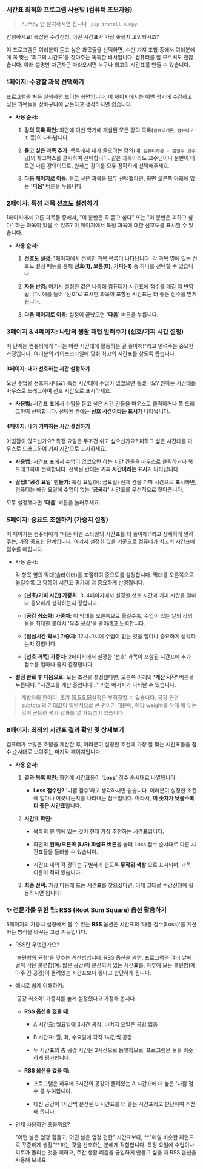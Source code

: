 ### 시간표 최적화 프로그램 사용법 (컴퓨터 초보자용)

> numpy 만 설치하시면 됩니다
` pip install numpy`

안녕하세요! 복잡한 수강신청, 어떤 시간표가 가장 좋을지 고민되시죠?

이 프로그램은 여러분이 듣고 싶은 과목들을 선택하면, 수만 가지 조합 중에서 여러분에게 꼭 맞는 '최고의 시간표'를 찾아주는 똑똑한 비서입니다. 컴퓨터를 잘 모르셔도 괜찮습니다. 아래 설명만 차근차근 따라오시면 누구나 최고의 시간표를 만들 수 있습니다.

### **1페이지: 수강할 과목 선택하기**

프로그램을 처음 실행하면 보이는 화면입니다. 이 페이지에서는 이번 학기에 수강하고 싶은 과목들을 장바구니에 담는다고 생각하시면 쉽습니다.

- **사용 순서:**
    
    1. **강의 목록 확인:** 화면에 이번 학기에 개설된 모든 강의 목록(`컴퓨터개론`, `컴퓨터구조` 등)이 나타납니다.
        
    2. **듣고 싶은 과목 추가:** 목록에서 내가 들으려는 강의(예: `컴퓨터개론 - 김철수 교수님`)의 체크박스를 클릭하여 선택합니다. 같은 과목이라도 교수님이나 분반이 다르면 다른 강의이므로, 원하는 강의를 모두 정확하게 선택해주세요.
        
    3. **다음 페이지로 이동:** 듣고 싶은 과목을 모두 선택했다면, 화면 오른쪽 아래에 있는 **'다음'** 버튼을 누릅니다.
        

### **2페이지: 특정 과목 선호도 설정하기**

1페이지에서 고른 과목들 중에서, "이 분반은 꼭 듣고 싶다" 또는 "이 분반은 피하고 싶다" 하는 과목이 있을 수 있죠? 이 페이지에서 특정 과목에 대한 선호도를 표시할 수 있습니다.

- **사용 순서:**
    
    1. **선호도 설정:** 1페이지에서 선택한 과목 목록이 나타납니다. 각 과목 옆에 있는 선호도 설정 메뉴를 통해 **선호(1), 보통(0), 기피(-1)** 중 하나를 선택할 수 있습니다.
        
    2. **자동 반영:** 여기서 설정한 값은 나중에 컴퓨터가 시간표에 점수를 매길 때 반영됩니다. 예를 들어 '선호'로 표시한 과목이 포함된 시간표는 더 좋은 점수를 받게 됩니다.
        
    3. **다음 페이지로 이동:** 설정이 끝났으면 **'다음'** 버튼을 누릅니다.
        

### **3페이지 & 4페이지: 나만의 생활 패턴 알려주기 (선호/기피 시간 설정)**

이 단계는 컴퓨터에게 "나는 이런 시간대에 활동하는 걸 좋아해!"라고 알려주는 중요한 과정입니다. 여러분의 라이프스타일에 맞춰 최고의 시간표를 찾도록 돕습니다.

#### **3페이지: 내가 선호하는 시간 설정하기**

오전 수업을 선호하시나요? 특정 시간대에 수업이 있었으면 좋겠나요? 원하는 시간대를 마우스로 드래그하여 선호 시간으로 표시하세요.

- **사용법:** 시간표 표에서 수업을 듣고 싶은 시간 칸들을 마우스로 클릭하거나 쭉 드래그하여 선택합니다. 선택된 칸에는 **선호 시간이라는 표시**가 나타납니다.
    

#### **4페이지: 내가 기피하는 시간 설정하기**

아침잠이 많으신가요? 특정 요일은 무조건 쉬고 싶으신가요? 피하고 싶은 시간대를 마우스로 드래그하여 기피 시간으로 표시하세요.

- **사용법:** 시간표 표에서 수업이 없었으면 하는 시간 칸들을 마우스로 클릭하거나 쭉 드래그하여 선택합니다. 선택된 칸에는 **기피 시간이라는 표시**가 나타납니다.
    
- **꿀팁! '공강 요일' 만들기:** 특정 요일(예: 금요일) 전체 칸을 기피 시간으로 표시하면, 컴퓨터는 해당 요일에 수업이 없는 **'금공강'** 시간표를 우선적으로 찾아줍니다.
    

모두 설정했다면 **'다음'** 버튼을 눌러주세요.

### **5페이지: 중요도 조절하기 (가중치 설정)**

이 페이지는 컴퓨터에게 "나는 이런 스타일의 시간표를 더 좋아해!"라고 상세하게 알려주는, 가장 중요한 단계입니다. 여기서 설정한 값을 기준으로 컴퓨터가 최고의 시간표에 점수를 매깁니다.

- 사용 순서:
    
    각 항목 옆의 막대(슬라이더)를 조절하여 중요도를 설정합니다. 막대를 오른쪽으로 옮길수록 그 항목이 시간표 평가에 더 중요하게 반영됩니다.
    
    - **[선호/기피 시간] 가중치:** 3, 4페이지에서 설정한 선호 시간과 기피 시간을 얼마나 중요하게 생각하는지 정합니다.
        
    - **[공강 최소화] 가중치:** 이 막대를 오른쪽으로 옮길수록, 수업이 있는 날의 강의들을 최대한 붙여서 '우주 공강'을 줄이려고 노력합니다.
        
    - **[점심시간 확보] 가중치:** 12시~1시에 수업이 없는 것을 얼마나 중요하게 생각하는지 정합니다.
        
    - **[선호 과목] 가중치:** 2페이지에서 설정한 '선호' 과목이 포함된 시간표에 추가 점수를 얼마나 줄지 결정합니다.
        
- **설정 완료 후 다음으로:** 모든 조건을 설정했다면, 오른쪽 아래의 **'계산 시작'** 버튼을 누릅니다. "시간표를 계산 중입니다..." 라는 메시지가 나타날 수 있습니다.
>개발자의 한마디: 초기 [5,5,5,5]설정은 부적절할 수 있습니다. 공강 관련 subtotal의 기대값이 일반적으로 큰 편이기 때문에, 해당 weight를 작게 해 두는 것이 균등한 평가 결과를 낼 가능성이 있습니다
    

### **6페이지: 최적의 시간표 결과 확인 및 상세보기**

컴퓨터가 수많은 조합을 계산한 후, 여러분이 설정한 조건에 가장 잘 맞는 시간표들을 점수 순서대로 보여주는 마지막 페이지입니다.

- **사용 순서:**
    
    1. **결과 목록 확인:** 화면에 시간표들이 **'Loss'** 점수 순서대로 나열됩니다.
        
        - **Loss 점수란?** '나쁨 점수'라고 생각하시면 쉽습니다. 여러분이 설정한 조건에 얼마나 어긋나는지를 나타내는 점수입니다. 따라서, **이 숫자가 낮을수록 더 좋은 시간표**입니다.
            
    2. **시간표 확인:**
        
        - 목록의 맨 위에 있는 것이 현재 가장 추천하는 시간표입니다.
            
        - 화면의 **왼쪽/오른쪽 (L/R) 화살표 버튼**을 눌러 Loss 점수 순서대로 다른 시간표들을 둘러볼 수 있습니다.
            
        - 시간표 내의 각 강의는 구별하기 쉽도록 **무작위 색상** 으로 표시되며, 과목 이름이 적혀 있습니다.
            
    3. **최종 선택:** 가장 마음에 드는 시간표를 찾으셨다면, 이제 그대로 수강신청에 활용하시면 됩니다!
        

### **✨ 전문가를 위한 팁: RSS (Root Sum Square) 옵션 활용하기**

5페이지의 가중치 설정에서 볼 수 있는 **RSS** 옵션은 시간표의 '나쁨 점수(Loss)'를 계산하는 방식을 바꾸는 고급 기능입니다.

- RSS란 무엇인가요?
    
    '불편함의 균형'을 맞추는 계산법입니다. RSS 옵션을 켜면, 프로그램은 여러 날에 걸쳐 작은 불편함(예: 짧은 공강)이 분산되어 있는 시간표를, 하루에 모든 불편함(예: 아주 긴 공강)이 몰려있는 시간표보다 좋다고 판단하게 됩니다.
    
- 예시로 쉽게 이해하기:
    
    '공강 최소화' 가중치를 높게 설정했다고 가정해 봅시다.
    
    - **RSS 옵션을 껐을 때:**
        
        - A 시간표: 월요일에 3시간 공강, 나머지 요일은 공강 없음
            
        - B 시간표: 월, 화, 수요일에 각각 1시간씩 공강
            
        - 두 시간표의 총 공강 시간은 3시간으로 동일하므로, 프로그램은 둘을 비슷하게 평가합니다.
            
    - **RSS 옵션을 켰을 때:**
        
        - 프로그램은 하루에 3시간의 공강이 몰려있는 A 시간표에 더 높은 '나쁨 점수'를 부여합니다.
            
        - 대신 공강이 1시간씩 분산된 B 시간표를 더 좋은 시간표라고 판단하여 추천해 줍니다.
            
- 언제 사용하면 좋을까요?
    
    "어떤 날은 엄청 힘들고, 어떤 날은 엄청 편한" 시간표보다, **"매일 비슷한 패턴으로 꾸준하게 생활"**하는 것을 선호하는 분에게 적합합니다. 특정 요일에 수업이나 피로가 몰리는 것을 피하고, 주간 생활 리듬을 균일하게 만들고 싶을 때 RSS 옵션을 사용해 보세요.
